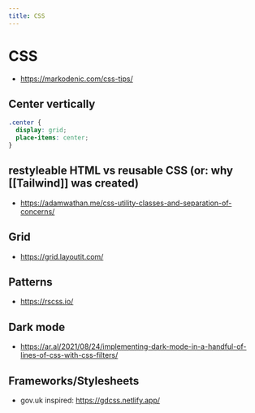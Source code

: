 ```yaml
---
title: CSS
---
```


# CSS

- https://markodenic.com/css-tips/

## Center vertically

```css
.center {
  display: grid;
  place-items: center;
}
```

## restyleable HTML vs reusable CSS (or: why [[Tailwind]] was created)

- https://adamwathan.me/css-utility-classes-and-separation-of-concerns/

## Grid

- https://grid.layoutit.com/

## Patterns

- https://rscss.io/

## Dark mode

- https://ar.al/2021/08/24/implementing-dark-mode-in-a-handful-of-lines-of-css-with-css-filters/

## Frameworks/Stylesheets

- gov.uk inspired: https://gdcss.netlify.app/
